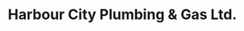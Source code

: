 ---
title: "Harbour City Plumbing & Gas Ltd."
url: /nanaimo/harbour-city-plumbing-and-gas-ltd/
shop: trade
---